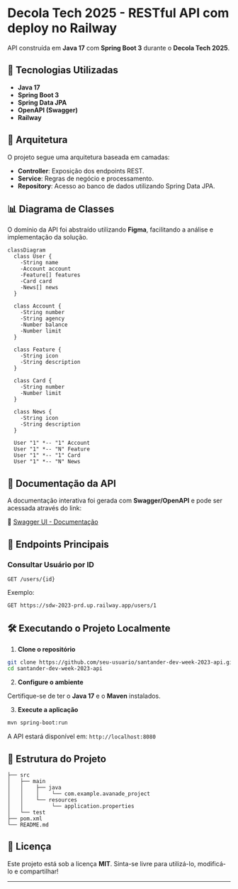 # Decola Tech 2025 - RESTful API com deploy no Railway

API construída em **Java 17** com **Spring Boot 3** durante o **Decola Tech 2025**.

## 🚀 Tecnologias Utilizadas

- **Java 17**
- **Spring Boot 3**
- **Spring Data JPA**
- **OpenAPI (Swagger)**
- **Railway**

## 📐 Arquitetura

O projeto segue uma arquitetura baseada em camadas:

- **Controller**: Exposição dos endpoints REST.
- **Service**: Regras de negócio e processamento.
- **Repository**: Acesso ao banco de dados utilizando Spring Data JPA.

## 📊 Diagrama de Classes

O domínio da API foi abstraído utilizando **Figma**, facilitando a análise e implementação da solução.

```mermaid 
classDiagram
  class User {
    -String name
    -Account account
    -Feature[] features
    -Card card
    -News[] news
  }

  class Account {
    -String number
    -String agency
    -Number balance
    -Number limit
  }

  class Feature {
    -String icon
    -String description
  }

  class Card {
    -String number
    -Number limit
  }

  class News {
    -String icon
    -String description
  }

  User "1" *-- "1" Account
  User "1" *-- "N" Feature
  User "1" *-- "1" Card
  User "1" *-- "N" News

```

## 📘 Documentação da API

A documentação interativa foi gerada com **Swagger/OpenAPI** e pode ser acessada através do link:

🔗 [Swagger UI - Documentação](project-avanade-production.up.railway.app/swagger-ui.html)

## 📌 Endpoints Principais

### Consultar Usuário por ID

```
GET /users/{id}
```
Exemplo:

```bash
GET https://sdw-2023-prd.up.railway.app/users/1
```

## 🛠️ Executando o Projeto Localmente

1. **Clone o repositório**

```bash
git clone https://github.com/seu-usuario/santander-dev-week-2023-api.git
cd santander-dev-week-2023-api
```

2. **Configure o ambiente**

Certifique-se de ter o **Java 17** e o **Maven** instalados.

3. **Execute a aplicação**

```bash
mvn spring-boot:run
```

A API estará disponível em: `http://localhost:8080`

## 📂 Estrutura do Projeto

```
├── src
│   ├── main
│   │    ├── java
│   │    │    └── com.example.avanade_project
│   │    └── resources
│   │         └── application.properties
│   └── test
├── pom.xml
└── README.md
```


## 📄 Licença

Este projeto está sob a licença **MIT**. Sinta-se livre para utilizá-lo, modificá-lo e compartilhar!

---



